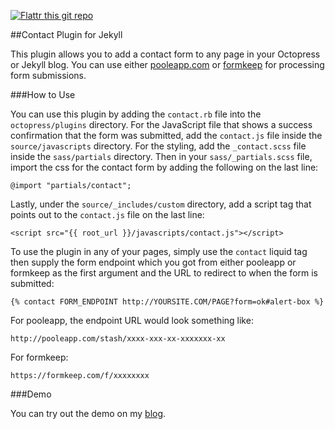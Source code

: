 [![Flattr this git repo](http://api.flattr.com/button/flattr-badge-large.png)](https://flattr.com/submit/auto?user_id=wernancheta&url=https://github.com/anchetaWern/jekyll-contact&title=jekyll-contact&language=ruby&tags=github&category=software)

##Contact Plugin for Jekyll

This plugin allows you to add a contact form to any page in your Octopress or Jekyll blog.
You can use either [pooleapp.com](http://pooleapp.com/) or [formkeep](https://formkeep.com) for processing form submissions.

###How to Use

You can use this plugin by adding the `contact.rb` file into the `octopress/plugins` directory. 
For the JavaScript file that shows a success confirmation that the form was submitted, add the `contact.js` file inside the `source/javascripts` directory.
For the styling, add the `_contact.scss` file inside the `sass/partials` directory. Then in your `sass/_partials.scss` file, import the css for the contact form by adding the following on the last line:

```
@import "partials/contact";
```

Lastly, under the `source/_includes/custom` directory, add a script tag that points out to the `contact.js` file on the last line:

```
<script src="{{ root_url }}/javascripts/contact.js"></script>
```

To use the plugin in any of your pages, simply use the `contact` liquid tag then supply the form endpoint which you got from either pooleapp or formkeep as the first argument and the URL to redirect to when the form is submitted:

```
{% contact FORM_ENDPOINT http://YOURSITE.COM/PAGE?form=ok#alert-box %}
```

For pooleapp, the endpoint URL would look something like:

```
http://pooleapp.com/stash/xxxx-xxx-xx-xxxxxxx-xx
```

For formkeep:

```
https://formkeep.com/f/xxxxxxxx
```

###Demo

You can try out the demo on my [blog](http://wern-ancheta.com/aboutme).
